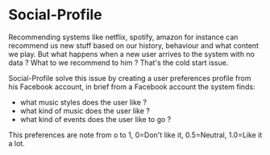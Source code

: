 # Social-Profile
Recommending systems like netflix, spotify, amazon for instance can recommend us new stuff based on our history, behaviour and what content we play. But what happens when a new user arrives to the system with no data ? What to we recommend to him ? That's the cold start issue.

Social-Profile solve this issue by creating a user preferences profile from his Facebook account, in brief from a Facebook account the system finds:

* what music styles does the user like ?
* what kind of music does the user like ?
* what kind of events does the user like to go ?

This preferences are note from o to 1, 0=Don't like it, 0.5=Neutral, 1.0=Like it a lot.
